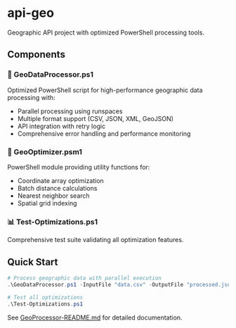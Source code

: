 # api-geo

Geographic API project with optimized PowerShell processing tools.

## Components

### 🚀 GeoDataProcessor.ps1
Optimized PowerShell script for high-performance geographic data processing with:
- Parallel processing using runspaces
- Multiple format support (CSV, JSON, XML, GeoJSON)
- API integration with retry logic
- Comprehensive error handling and performance monitoring

### 🔧 GeoOptimizer.psm1
PowerShell module providing utility functions for:
- Coordinate array optimization
- Batch distance calculations
- Nearest neighbor search
- Spatial grid indexing

### 📊 Test-Optimizations.ps1
Comprehensive test suite validating all optimization features.

## Quick Start

```powershell
# Process geographic data with parallel execution
.\GeoDataProcessor.ps1 -InputFile "data.csv" -OutputFile "processed.json" -Parallel

# Test all optimizations
.\Test-Optimizations.ps1
```

See [GeoProcessor-README.md](GeoProcessor-README.md) for detailed documentation.